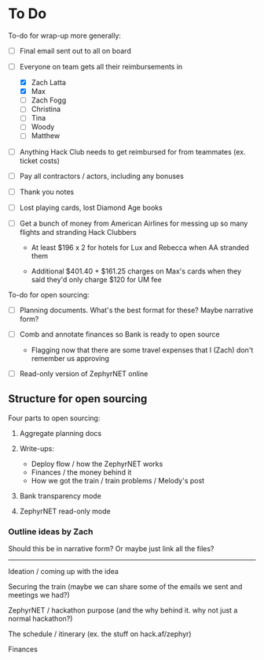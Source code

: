 # To Do

To-do for wrap-up more generally:

- [ ] Final email sent out to all on board

- [ ] Everyone on team gets all their reimbursements in

  - [x] Zach Latta
  - [x] Max
  - [ ] Zach Fogg
  - [ ] Christina
  - [ ] Tina
  - [ ] Woody
  - [ ] Matthew

- [ ] Anything Hack Club needs to get reimbursed for from teammates (ex. ticket costs)

- [ ] Pay all contractors / actors, including any bonuses

- [ ] Thank you notes

- [ ] Lost playing cards, lost Diamond Age books

- [ ] Get a bunch of money from American Airlines for messing up so many flights and stranding Hack Clubbers

  - At least $196 x 2 for hotels for Lux and Rebecca when AA stranded them

  - Additional $401.40 + $161.25 charges on Max's cards when they said they'd only charge $120 for UM fee

To-do for open sourcing:

- [ ] Planning documents. What's the best format for these? Maybe narrative form?

- [ ] Comb and annotate finances so Bank is ready to open source

  - Flagging now that there are some travel expenses that I (Zach) don't remember us approving

- [ ] Read-only version of ZephyrNET online

## Structure for open sourcing

Four parts to open sourcing:

1. Aggregate planning docs
2. Write-ups:

   - Deploy flow / how the ZephyrNET works
   - Finances / the money behind it
   - How we got the train / train problems / Melody's post

3. Bank transparency mode
4. ZephyrNET read-only mode

### Outline ideas by Zach

Should this be in narrative form? Or maybe just link all the files?

---

Ideation / coming up with the idea

Securing the train (maybe we can share some of the emails we sent and meetings we had?)

ZephyrNET / hackathon purpose (and the why behind it. why not just a normal hackathon?)

The schedule / itinerary (ex. the stuff on hack.af/zephyr)

Finances
